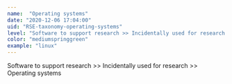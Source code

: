 ```yaml
---
name:  "Operating systems"
date: "2020-12-06 17:04:00"
uid: "RSE-taxonomy-operating-systems"
level: "Software to support research >> Incidentally used for research >> Operating systems"
color: "mediumspringgreen"
example: "linux" 
---
```


Software to support research >> Incidentally used for research >> Operating systems